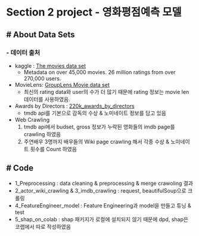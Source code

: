# Section 2 project - 영화평점예측 모델
## # About Data Sets
### - 데이터 출처
- kaggle : [The movies data set](https://www.kaggle.com/rounakbanik/the-movies-dataset)
    - Metadata on over 45,000 movies. 26 million ratings from over 270,000 users.
- MovieLens: [GroupLens Movie data set](https://grouplens.org/datasets/movielens/)
    - 최신의 rating data와 user의 수가 더 많기 때문에 rating 정보는 movie len 데이터를 사용하였음.
- Awards by Directors : [220k_awards_by_directors](https://www.kaggle.com/stephanerappeneau/350-000-movies-from-themoviedborg)
    - tmdb api를 기본으로 감독의 수상 & 노미네이트 정보를 담고 있음
- Web Crawling
    1) tmdb api에서 budset, gross 정보가 누락된 영화들의 imdb page를 crawling 하였음
    2) 주연배우 3명까지 배우들의 Wiki page crawling 해서 각종 수상 & 노미네이트 횟수를 Count 하였음

## # Code
- 1_Preprocessing : data cleaning & preprocessing & merge crawoling 결과
- 2_actor_wiki_crawling & 3_imdb_crawling : request, beautifulSoup으로 크롤링
- 4_FeatureEngineer_model : Feature Engineering과 model을 만들고 튜닝 & test
- 5_shap_on_colab : shap 패키지가 로컬에 설치되지 않기 때문에 dpd, shap은 코랩에서 따로 작성하였음
